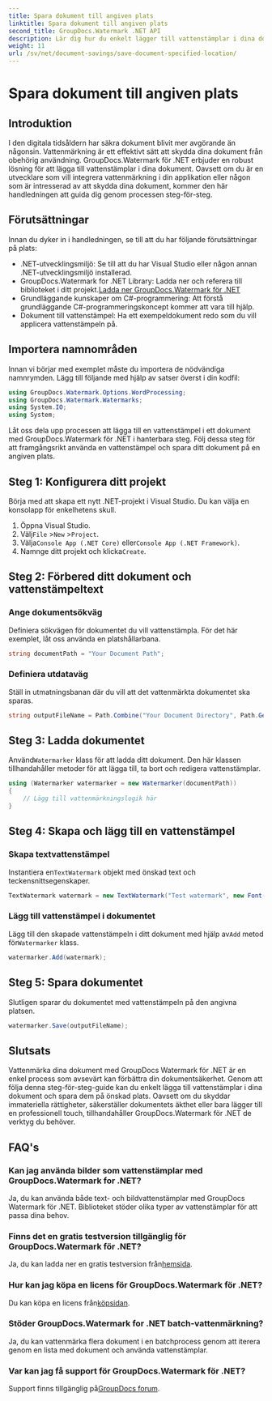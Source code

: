 ```yaml
---
title: Spara dokument till angiven plats
linktitle: Spara dokument till angiven plats
second_title: GroupDocs.Watermark .NET API
description: Lär dig hur du enkelt lägger till vattenstämplar i dina dokument med GroupDocs.Watermark for .NET med denna steg-för-steg-guide. Förbättra dokumentsäkerheten.
weight: 11
url: /sv/net/document-savings/save-document-specified-location/
---
```


# Spara dokument till angiven plats

## Introduktion
I den digitala tidsåldern har säkra dokument blivit mer avgörande än någonsin. Vattenmärkning är ett effektivt sätt att skydda dina dokument från obehörig användning. GroupDocs.Watermark för .NET erbjuder en robust lösning för att lägga till vattenstämplar i dina dokument. Oavsett om du är en utvecklare som vill integrera vattenmärkning i din applikation eller någon som är intresserad av att skydda dina dokument, kommer den här handledningen att guida dig genom processen steg-för-steg.
## Förutsättningar
Innan du dyker in i handledningen, se till att du har följande förutsättningar på plats:
- .NET-utvecklingsmiljö: Se till att du har Visual Studio eller någon annan .NET-utvecklingsmiljö installerad.
-  GroupDocs.Watermark for .NET Library: Ladda ner och referera till biblioteket i ditt projekt.[Ladda ner GroupDocs.Watermark för .NET](https://releases.groupdocs.com/Watermark/net/)
- Grundläggande kunskaper om C#-programmering: Att förstå grundläggande C#-programmeringskoncept kommer att vara till hjälp.
- Dokument till vattenstämpel: Ha ett exempeldokument redo som du vill applicera vattenstämpeln på.
## Importera namnområden
Innan vi börjar med exemplet måste du importera de nödvändiga namnrymden. Lägg till följande med hjälp av satser överst i din kodfil:
```csharp
using GroupDocs.Watermark.Options.WordProcessing;
using GroupDocs.Watermark.Watermarks;
using System.IO;
using System;
```
Låt oss dela upp processen att lägga till en vattenstämpel i ett dokument med GroupDocs.Watermark för .NET i hanterbara steg. Följ dessa steg för att framgångsrikt använda en vattenstämpel och spara ditt dokument på en angiven plats.
## Steg 1: Konfigurera ditt projekt
Börja med att skapa ett nytt .NET-projekt i Visual Studio. Du kan välja en konsolapp för enkelhetens skull.
1. Öppna Visual Studio.
2.  Välj`File` >`New` >`Project`.
3.  Välja`Console App (.NET Core)` eller`Console App (.NET Framework)`.
4.  Namnge ditt projekt och klicka`Create`.

## Steg 2: Förbered ditt dokument och vattenstämpeltext
### Ange dokumentsökväg
Definiera sökvägen för dokumentet du vill vattenstämpla. För det här exemplet, låt oss använda en platshållarbana.
```csharp
string documentPath = "Your Document Path";
```
### Definiera utdataväg
Ställ in utmatningsbanan där du vill att det vattenmärkta dokumentet ska sparas.
```csharp
string outputFileName = Path.Combine("Your Document Directory", Path.GetFileName(documentPath));
```
## Steg 3: Ladda dokumentet
 Använd`Watermarker` klass för att ladda ditt dokument. Den här klassen tillhandahåller metoder för att lägga till, ta bort och redigera vattenstämplar.
```csharp
using (Watermarker watermarker = new Watermarker(documentPath))
{
    // Lägg till vattenmärkningslogik här
}
```
## Steg 4: Skapa och lägg till en vattenstämpel

### Skapa textvattenstämpel
 Instantiera en`TextWatermark` objekt med önskad text och teckensnittsegenskaper.
```csharp
TextWatermark watermark = new TextWatermark("Test watermark", new Font("Arial", 12));
```
### Lägg till vattenstämpel i dokumentet
 Lägg till den skapade vattenstämpeln i ditt dokument med hjälp av`Add` metod för`Watermarker` klass.
```csharp
watermarker.Add(watermark);
```
## Steg 5: Spara dokumentet
Slutligen sparar du dokumentet med vattenstämpeln på den angivna platsen.
```csharp
watermarker.Save(outputFileName);
```
## Slutsats
Vattenmärka dina dokument med GroupDocs Watermark för .NET är en enkel process som avsevärt kan förbättra din dokumentsäkerhet. Genom att följa denna steg-för-steg-guide kan du enkelt lägga till vattenstämplar i dina dokument och spara dem på önskad plats. Oavsett om du skyddar immateriella rättigheter, säkerställer dokumentets äkthet eller bara lägger till en professionell touch, tillhandahåller GroupDocs.Watermark för .NET de verktyg du behöver.
## FAQ's
### Kan jag använda bilder som vattenstämplar med GroupDocs.Watermark for .NET?
Ja, du kan använda både text- och bildvattenstämplar med GroupDocs Watermark för .NET. Biblioteket stöder olika typer av vattenstämplar för att passa dina behov.
### Finns det en gratis testversion tillgänglig för GroupDocs.Watermark för .NET?
 Ja, du kan ladda ner en gratis testversion från[hemsida](https://releases.groupdocs.com/).
### Hur kan jag köpa en licens för GroupDocs.Watermark för .NET?
 Du kan köpa en licens från[köpsidan](https://purchase.groupdocs.com/buy).
### Stöder GroupDocs.Watermark for .NET batch-vattenmärkning?
Ja, du kan vattenmärka flera dokument i en batchprocess genom att iterera genom en lista med dokument och använda vattenstämplar.
### Var kan jag få support för GroupDocs.Watermark för .NET?
 Support finns tillgänglig på[GroupDocs forum](https://forum.groupdocs.com/c/watermark/19).
